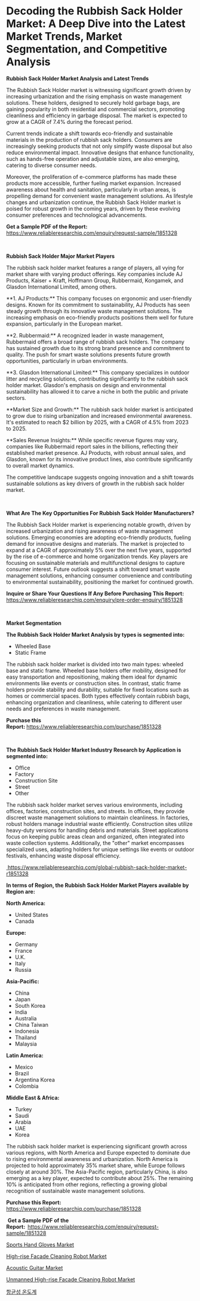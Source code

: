 <p><h1>Decoding the Rubbish Sack Holder Market: A Deep Dive into the Latest Market Trends, Market Segmentation, and Competitive Analysis</h1></p><p><strong>Rubbish Sack Holder Market Analysis and Latest Trends</strong></p>
<p><p>The Rubbish Sack Holder market is witnessing significant growth driven by increasing urbanization and the rising emphasis on waste management solutions. These holders, designed to securely hold garbage bags, are gaining popularity in both residential and commercial sectors, promoting cleanliness and efficiency in garbage disposal. The market is expected to grow at a CAGR of 7.4% during the forecast period.</p><p>Current trends indicate a shift towards eco-friendly and sustainable materials in the production of rubbish sack holders. Consumers are increasingly seeking products that not only simplify waste disposal but also reduce environmental impact. Innovative designs that enhance functionality, such as hands-free operation and adjustable sizes, are also emerging, catering to diverse consumer needs. </p><p>Moreover, the proliferation of e-commerce platforms has made these products more accessible, further fueling market expansion. Increased awareness about health and sanitation, particularly in urban areas, is propelling demand for convenient waste management solutions. As lifestyle changes and urbanization continue, the Rubbish Sack Holder market is poised for robust growth in the coming years, driven by these evolving consumer preferences and technological advancements.</p></p>
<p><strong>Get a Sample PDF of the Report:&nbsp;</strong> <a href="https://www.reliableresearchiq.com/enquiry/request-sample/1851328?utm_campaign=99&utm_medium=2&utm_source=Github&utm_content=ia&utm_term=18102024&utm_id=rubbish-sack-holder">https://www.reliableresearchiq.com/enquiry/request-sample/1851328</a></p>
<p>&nbsp;</p>
<p><strong>Rubbish Sack Holder Major Market Players</strong></p>
<p><p>The rubbish sack holder market features a range of players, all vying for market share with varying product offerings. Key companies include AJ Products, Kaiser + Kraft, Hoffmann Group, Rubbermaid, Kongamek, and Glasdon International Limited, among others.</p><p>**1. AJ Products:** This company focuses on ergonomic and user-friendly designs. Known for its commitment to sustainability, AJ Products has seen steady growth through its innovative waste management solutions. The increasing emphasis on eco-friendly products positions them well for future expansion, particularly in the European market.</p><p>**2. Rubbermaid:** A recognized leader in waste management, Rubbermaid offers a broad range of rubbish sack holders. The company has sustained growth due to its strong brand presence and commitment to quality. The push for smart waste solutions presents future growth opportunities, particularly in urban environments.</p><p>**3. Glasdon International Limited:** This company specializes in outdoor litter and recycling solutions, contributing significantly to the rubbish sack holder market. Glasdon's emphasis on design and environmental sustainability has allowed it to carve a niche in both the public and private sectors. </p><p>**Market Size and Growth:** The rubbish sack holder market is anticipated to grow due to rising urbanization and increased environmental awareness. It's estimated to reach $2 billion by 2025, with a CAGR of 4.5% from 2023 to 2025.</p><p>**Sales Revenue Insights:** While specific revenue figures may vary, companies like Rubbermaid report sales in the billions, reflecting their established market presence. AJ Products, with robust annual sales, and Glasdon, known for its innovative product lines, also contribute significantly to overall market dynamics.</p><p>The competitive landscape suggests ongoing innovation and a shift towards sustainable solutions as key drivers of growth in the rubbish sack holder market.</p></p>
<p>&nbsp;</p>
<p><strong>What Are The Key Opportunities For Rubbish Sack Holder Manufacturers?</strong></p>
<p><p>The Rubbish Sack Holder market is experiencing notable growth, driven by increased urbanization and rising awareness of waste management solutions. Emerging economies are adopting eco-friendly products, fueling demand for innovative designs and materials. The market is projected to expand at a CAGR of approximately 5% over the next five years, supported by the rise of e-commerce and home organization trends. Key players are focusing on sustainable materials and multifunctional designs to capture consumer interest. Future outlook suggests a shift toward smart waste management solutions, enhancing consumer convenience and contributing to environmental sustainability, positioning the market for continued growth.</p></p>
<p><strong>Inquire or Share Your Questions If Any Before Purchasing This Report:</strong> <a href="https://www.reliableresearchiq.com/enquiry/pre-order-enquiry/1851328?utm_campaign=99&utm_medium=2&utm_source=Github&utm_content=ia&utm_term=18102024&utm_id=rubbish-sack-holder">https://www.reliableresearchiq.com/enquiry/pre-order-enquiry/1851328</a></p>
<p>&nbsp;</p>
<p><strong>Market Segmentation</strong></p>
<p><strong>The Rubbish Sack Holder Market Analysis by types is segmented into:</strong></p>
<p><ul><li>Wheeled Base</li><li>Static Frame</li></ul></p>
<p><p>The rubbish sack holder market is divided into two main types: wheeled base and static frame. Wheeled base holders offer mobility, designed for easy transportation and repositioning, making them ideal for dynamic environments like events or construction sites. In contrast, static frame holders provide stability and durability, suitable for fixed locations such as homes or commercial spaces. Both types effectively contain rubbish bags, enhancing organization and cleanliness, while catering to different user needs and preferences in waste management.</p></p>
<p><strong>Purchase this Report:&nbsp;</strong><a href="https://www.reliableresearchiq.com/purchase/1851328?utm_campaign=99&utm_medium=2&utm_source=Github&utm_content=ia&utm_term=18102024&utm_id=rubbish-sack-holder">https://www.reliableresearchiq.com/purchase/1851328</a></p>
<p>&nbsp;</p>
<p><strong>The Rubbish Sack Holder Market Industry Research by Application is segmented into:</strong></p>
<p><ul><li>Office</li><li>Factory</li><li>Construction Site</li><li>Street</li><li>Other</li></ul></p>
<p><p>The rubbish sack holder market serves various environments, including offices, factories, construction sites, and streets. In offices, they provide discreet waste management solutions to maintain cleanliness. In factories, robust holders manage industrial waste efficiently. Construction sites utilize heavy-duty versions for handling debris and materials. Street applications focus on keeping public areas clean and organized, often integrated into waste collection systems. Additionally, the "other" market encompasses specialized uses, adapting holders for unique settings like events or outdoor festivals, enhancing waste disposal efficiency.</p></p>
<p><a href="https://www.reliableresearchiq.com/global-rubbish-sack-holder-market-r1851328?utm_campaign=99&utm_medium=2&utm_source=Github&utm_content=ia&utm_term=18102024&utm_id=rubbish-sack-holder">&nbsp;https://www.reliableresearchiq.com/global-rubbish-sack-holder-market-r1851328</a></p>
<p><strong>In terms of Region, the Rubbish Sack Holder Market Players available by Region are:</strong></p>
<p>
    <p> <strong> North America: </strong>
        <ul>
            <li>United States</li>
            <li>Canada</li>
        </ul>
        </p> 
    <p> <strong> Europe: </strong>
        <ul>
            <li>Germany</li>
            <li>France</li>
            <li>U.K.</li>
            <li>Italy</li>
            <li>Russia</li>
        </ul>
        </p> 
    <p> <strong> Asia-Pacific: </strong>
        <ul>
            <li>China</li>
            <li>Japan</li>
            <li>South Korea</li>
            <li>India</li>
            <li>Australia</li>
            <li>China Taiwan</li>
            <li>Indonesia</li>
            <li>Thailand</li>
            <li>Malaysia</li>
        </ul>
        </p> 
    <p> <strong> Latin America: </strong>
        <ul>
            <li>Mexico</li>
            <li>Brazil</li>
            <li>Argentina Korea</li>
            <li>Colombia</li>
        </ul>
        </p> 
    <p> <strong> Middle East & Africa: </strong>
        <ul>
            <li>Turkey</li>
            <li>Saudi</li>
            <li>Arabia</li>
            <li>UAE</li>
            <li>Korea</li>
        </ul>
    </p>
    </p>
<p><p>The rubbish sack holder market is experiencing significant growth across various regions, with North America and Europe expected to dominate due to rising environmental awareness and urbanization. North America is projected to hold approximately 35% market share, while Europe follows closely at around 30%. The Asia-Pacific region, particularly China, is also emerging as a key player, expected to contribute about 25%. The remaining 10% is anticipated from other regions, reflecting a growing global recognition of sustainable waste management solutions.</p></p>
<p><strong>Purchase this Report: </strong><a href="https://www.reliableresearchiq.com/purchase/1851328?utm_campaign=99&utm_medium=2&utm_source=Github&utm_content=ia&utm_term=18102024&utm_id=rubbish-sack-holder">https://www.reliableresearchiq.com/purchase/1851328</a></p>
<p>&nbsp;<strong>Get a Sample PDF of the Report:&nbsp;&nbsp;</strong><a href="https://www.reliableresearchiq.com/enquiry/request-sample/1851328?utm_campaign=99&utm_medium=2&utm_source=Github&utm_content=ia&utm_term=18102024&utm_id=rubbish-sack-holder">https://www.reliableresearchiq.com/enquiry/request-sample/1851328</a></p>
<p><strong></strong></p>
<p><p><a href="https://www.linkedin.com/pulse/sports-hand-gloves-ecosystem-mapping-innovation-value-chains-7t43e?utm_campaign=99&utm_medium=2&utm_source=Github&utm_content=ia&utm_term=18102024&utm_id=rubbish-sack-holder">Sports Hand Gloves Market</a></p><p><a href="https://github.com/ibbiechinotit/Market-Research-Report-List-1/blob/main/high-rise-facade-cleaning-robot-market.md?utm_campaign=99&utm_medium=2&utm_source=Github&utm_content=ia&utm_term=18102024&utm_id=rubbish-sack-holder">High-rise Facade Cleaning Robot Market</a></p><p><a href="https://www.linkedin.com/pulse/decoding-acoustic-guitar-market-signals-growth-algorithms-2024-2031-cdave?utm_campaign=99&utm_medium=2&utm_source=Github&utm_content=ia&utm_term=18102024&utm_id=rubbish-sack-holder">Acoustic Guitar Market</a></p><p><a href="https://github.com/ritchieduld0/Market-Research-Report-List-1/blob/main/unmanned-high-rise-facade-cleaning-robot-market.md?utm_campaign=99&utm_medium=2&utm_source=Github&utm_content=ia&utm_term=18102024&utm_id=rubbish-sack-holder">Unmanned High-rise Facade Cleaning Robot Market</a></p><p><a href="https://github.com/sougarounis/Market-Research-Report-List-6/blob/main/618231419228.md?utm_campaign=99&utm_medium=2&utm_source=Github&utm_content=ia&utm_term=18102024&utm_id=rubbish-sack-holder">항균성 온도계</a></p></p>